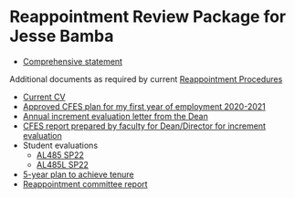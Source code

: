# Reappointment Review Package for Jesse Bamba

* [Comprehensive statement](final_docs/ComprehensiveStatement4.pdf)

Additional documents as required by current [Reappointment Procedures](REAPPOINTMENT_PROCEDURES.pdf)

* [Current CV](final_docs/CV2023.pdf)
* [Approved CFES plan for my  first year of employment 2020-2021](final_docs/CFES_2020_2021.pdf)
* [Annual increment evaluation letter from the Dean](final_docs/Annual_increment_2020-2021.pdf)
* [CFES report prepared by faculty for Dean/Director for increment evaluation](final_docs/CFES_report_20201207_20211207.pdf)
* Student evaluations
    * [AL485 SP22](final_docs/AL485_SP22.pdf)
    * [AL485L SP22](final_docs/AL485L_SP22.pdf)
* [5-year plan to achieve tenure](final_docs/5_year_plan.pdf)
* [Reappointment committee report](final_docs/reappointment_committee_report.pdf)